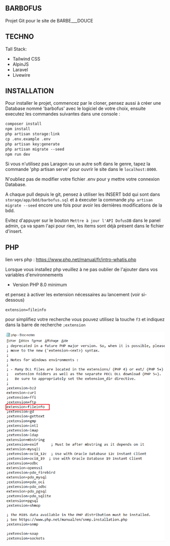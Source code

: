 ## BARBOFUS

Projet Git pour le site de BARBE\_\_\_DOUCE

## TECHNO

Tall Stack:

-   Tailwind CSS
-   AlpinJS
-   Laravel
-   Livewire

## INSTALLATION

Pour installer le projet, commencez par le cloner, pensez aussi à créer une Database nommé 'barbofus' avec le logiciel de votre choix, ensuite executez les commandes suivantes dans une console \:

```
composer install
npm install
php artisan storage:link
cp .env.example .env
php artisan key:generate
php artisan migrate --seed
npm run dev
```

Si vous n'utilisez pas Laragon ou un autre soft dans le genre, tapez la commande 'php artisan serve' pour ouvrir le site dans le ```localhost:8000```.

N'oubliez pas de modifier votre fichier .env pour y mettre votre connexion Database.

A chaque pull depuis le git, pensez à utiliser les INSERT bdd qui sont dans ```storage/app/bdd/barbofus.sql``` et à éxecuter la commande ```php artisan migrate --seed``` encore une fois pour avoir les dernières modifications de la bdd.

Evitez d'appuyer sur le bouton ```Mettre à jour l'API DofusDB``` dans le panel admin, ça va spam l'api pour rien, les items sont déjà présent dans le fichier d'insert.
## PHP

lien vers php : https://www.php.net/manual/fr/intro-whatis.php

Lorsque vous installez php veuillez à ne pas oublier de l'ajouter dans vos variables d'environnements

- Version PHP 8.0 minimum

et pensez à activer les extension nécessaires au lancement (voir si-dessous)

```
extension=fileinfo
```

pour simplifiez votre recherche vous pouvez utilisez la touche ```f3``` et indiquez dans la barre de recherche ```;extension```

![extension](readme_image/img.png)
